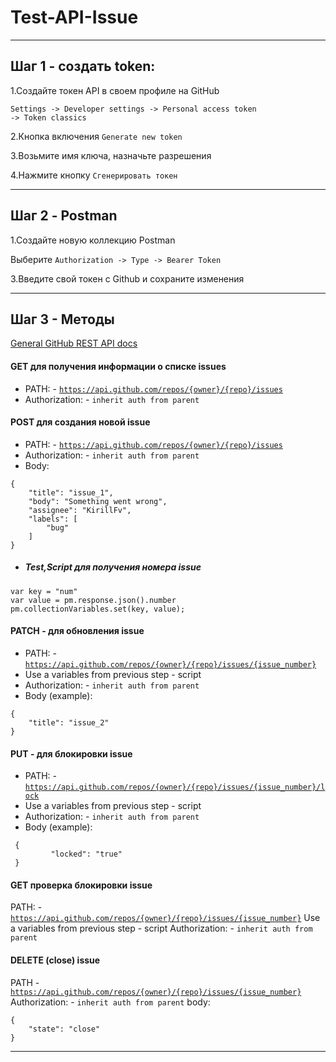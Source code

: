 # Test-API-Issue

---
## Шаг 1 - создать token:
<p>1.Создайте токен API в своем профиле на GitHub</p>
    
<code>Settings  -> Developer settings -> Personal access token -> Token classics</code>
    
<p>2.Кнопка включения <code>Generate new token</code> </p>
<p>3.Возьмите имя ключа, назначьте разрешения</p>
<p>4.Нажмите кнопку <code>Сгенерировать токен</code></p>



---
## Шаг 2 - Postman
<p>1.Создайте новую коллекцию Postman</p>
     
 Выберите <code>Authorization -> Type -> Bearer Token</code>

<p>3.Введите свой токен с Github и сохраните изменения</p>


---
## Шаг 3 - Методы
[General GitHub REST API docs](https://docs.github.com/en/rest/issues/issues?apiVersion=2022-11-28#about-issues)


#### GET для получения информации о списке issues

- PATH: - <code>https://api.github.com/repos/{owner}/{repo}/issues</code>
- Authorization: - <code>inherit auth from parent</code>

#### POST для создания новой issue
- PATH: - <code>https://api.github.com/repos/{owner}/{repo}/issues</code>
- Authorization: - <code>inherit auth from parent</code>
- Body:

```
{
    "title": "issue_1",
    "body": "Something went wrong",
    "assignee": "KirillFv",
    "labels": [
        "bug"
    ]
}
```

- ##### Test,Script для получения номера issue
```
var key = "num"
var value = pm.response.json().number
pm.collectionVariables.set(key, value);
```


#### PATCH - для обновления issue
- PATH: - <code>https://api.github.com/repos/{owner}/{repo}/issues/{issue_number}</code>
- Use a variables from previous step - script
- Authorization: - <code>inherit auth from parent</code>
- Body (example):

```
{
    "title": "issue_2"
}
```

#### PUT - для блокировки issue
- PATH: - <code>https://api.github.com/repos/{owner}/{repo}/issues/{issue_number}/lock</code>
- Use a variables from previous step - script
- Authorization: - <code>inherit auth from parent</code>
- Body (example):

```
 {
         "locked": "true"     
 }

```

#### GET проверка блокировки issue
 PATH: - <code>https://api.github.com/repos/{owner}/{repo}/issues/{issue_number}</code>
 Use a variables from previous step - script
 Authorization: - <code>inherit auth from parent</code>

#### DELETE (close) issue
 PATH - <code>https://api.github.com/repos/{owner}/{repo}/issues/{issue_number}</code>
 Authorization: - <code>inherit auth from parent</code>
 body:

```
{
    "state": "close"
}
```


---
